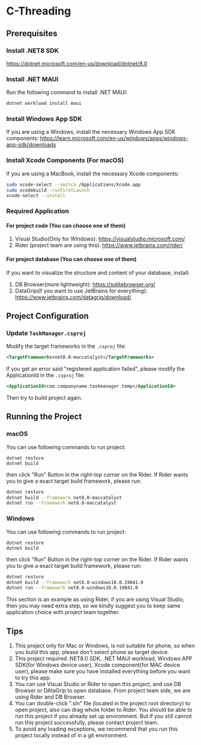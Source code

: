 # C-Threading

## Prerequisites
### Install .NET8 SDK
https://dotnet.microsoft.com/en-us/download/dotnet/8.0
### Install .NET MAUI
Run the following command to install .NET MAUI:
```sh
dotnet workload install maui
```
### Install Windows App SDK
If you are using a Windows, install the necessary Windows App SDK components:
https://learn.microsoft.com/en-us/windows/apps/windows-app-sdk/downloads

### Install Xcode Components (For macOS)
If you are using a MacBook, install the necessary Xcode components:
```sh
sudo xcode-select --switch /Applications/Xcode.app
sudo xcodebuild -runFirstLaunch
xcode-select --install
```
### Required Application
#### For project code (You can choose one of them)
1. Visual Studio(Only for Windows): https://visualstudio.microsoft.com/
2. Rider (project team are using this): https://www.jetbrains.com/rider/
#### For project database  (You can choose one of them)
If you want to visualize the structure and content of your database, install:
1. DB Browser(more lightweight): https://sqlitebrowser.org/
2. DataGrip(if you want to use JetBrains for everything): https://www.jetbrains.com/datagrip/download/

## Project Configuration

### Update `TaskManager.csproj`
Modify the target frameworks in the `.csproj` file:
```xml
<TargetFrameworks>net8.0-maccatalyst</TargetFrameworks>
```
If you get an error said "registered application failed", please modify the ApplicationId in the `.csproj` file:
```xml
<ApplicationId>com.companyname.taskmanager.temp</ApplicationId>
```
Then try to build project again.

## Running the Project

### macOS
You can use following commands to run project: 
```shell
dotnet restore
dotnet build
```
then click "Run" Button in the right-top corner on the Rider.
If Rider wants you to give a exact target build framework, please run:
```sh
dotnet restore
dotnet build --framework net8.0-maccatalyst
dotnet run --framework net8.0-maccatalyst
```

### Windows
You can use following commands to run project:
```shell
dotnet restore
dotnet build
```
then click "Run" Button in the right-top corner on the Rider.
If Rider wants you to give a exact target build framework, please run:
```sh
dotnet restore
dotnet build --framework net8.0-windows10.0.19041.0
dotnet run --framework net8.0-windows10.0.19041.0
```
This section is an example as using Rider, if you are using Visual Studio, then you may need extra step, so we kindly suggest you to keep same application choice with project team together.

## Tips
1. This project only for Mac or Windows, is not suitable for phone, so when you build this app, please don't select phone as target device.
2. This project required .NET8.0 SDK, .NET MAUI workload, Windows APP SDK(for Windows device user), Xcode component(for MAC device user), please make sure you have installed everything before you want to try this app.
3. You can use Visual Studio or Rider to open this project, and use DB Browser or DAtaGrip to open database. From project team side, we are using Rider and DB Browser.
4. You can double-click ".sln" file (located in the project root directory) to open project, also can drag whole folder to Rider. You should be able to run this project if you already set up environment. But if you still cannot run this project successfully, please contact project team.
5. To avoid any loading exceptions, we recommend that you run this project locally instead of in a git environment.